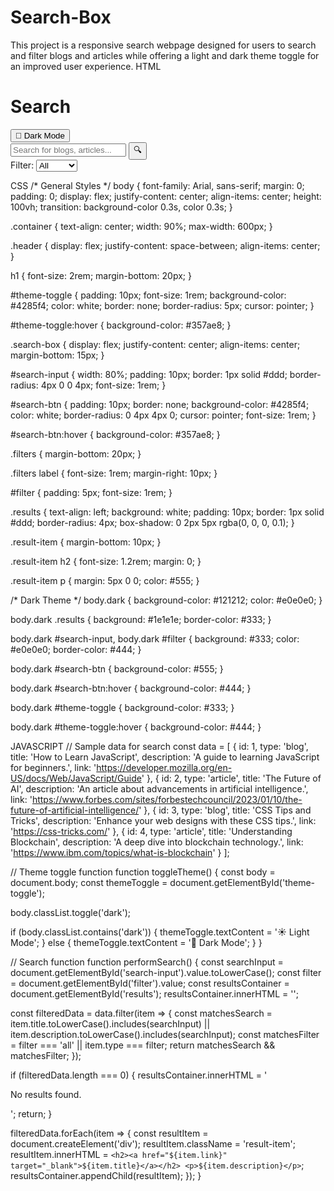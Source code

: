 # Search-Box
This project is a responsive search webpage designed for users to search and filter blogs and articles while offering a light and dark theme toggle for an improved user experience.
HTML 
<!DOCTYPE html>
<html lang="en">
<head>
  <meta charset="UTF-8">
  <meta name="viewport" content="width=device-width, initial-scale=1.0">
  <title>Search Page with Theme Toggle</title>
  <link rel="stylesheet" href="styles.css">
</head>
<body>
  <div class="container">
    <div class="header">
      <h1>Search</h1>
      <button id="theme-toggle" onclick="toggleTheme()">🌙 Dark Mode</button>
    </div>
    <div class="search-box">
      <input type="text" id="search-input" placeholder="Search for blogs, articles..." oninput="performSearch()">
      <button id="search-btn" onclick="performSearch()">🔍</button>
    </div>
    <div class="filters">
      <label for="filter">Filter:</label>
      <select id="filter" onchange="performSearch()">
        <option value="all">All</option>
        <option value="blogs">Blogs</option>
        <option value="articles">Articles</option>
      </select>
    </div>
    <div id="results" class="results">
      <!-- Search results will be displayed here -->
    </div>
  </div>
  <script src="script.js"></script>
</body>
</html>

CSS
/* General Styles */
body {
  font-family: Arial, sans-serif;
  margin: 0;
  padding: 0;
  display: flex;
  justify-content: center;
  align-items: center;
  height: 100vh;
  transition: background-color 0.3s, color 0.3s;
}

.container {
  text-align: center;
  width: 90%;
  max-width: 600px;
}

.header {
  display: flex;
  justify-content: space-between;
  align-items: center;
}

h1 {
  font-size: 2rem;
  margin-bottom: 20px;
}

#theme-toggle {
  padding: 10px;
  font-size: 1rem;
  background-color: #4285f4;
  color: white;
  border: none;
  border-radius: 5px;
  cursor: pointer;
}

#theme-toggle:hover {
  background-color: #357ae8;
}

.search-box {
  display: flex;
  justify-content: center;
  align-items: center;
  margin-bottom: 15px;
}

#search-input {
  width: 80%;
  padding: 10px;
  border: 1px solid #ddd;
  border-radius: 4px 0 0 4px;
  font-size: 1rem;
}

#search-btn {
  padding: 10px;
  border: none;
  background-color: #4285f4;
  color: white;
  border-radius: 0 4px 4px 0;
  cursor: pointer;
  font-size: 1rem;
}

#search-btn:hover {
  background-color: #357ae8;
}

.filters {
  margin-bottom: 20px;
}

.filters label {
  font-size: 1rem;
  margin-right: 10px;
}

#filter {
  padding: 5px;
  font-size: 1rem;
}

.results {
  text-align: left;
  background: white;
  padding: 10px;
  border: 1px solid #ddd;
  border-radius: 4px;
  box-shadow: 0 2px 5px rgba(0, 0, 0, 0.1);
}

.result-item {
  margin-bottom: 10px;
}

.result-item h2 {
  font-size: 1.2rem;
  margin: 0;
}

.result-item p {
  margin: 5px 0 0;
  color: #555;
}

/* Dark Theme */
body.dark {
  background-color: #121212;
  color: #e0e0e0;
}

body.dark .results {
  background: #1e1e1e;
  border-color: #333;
}

body.dark #search-input,
body.dark #filter {
  background: #333;
  color: #e0e0e0;
  border-color: #444;
}

body.dark #search-btn {
  background-color: #555;
}

body.dark #search-btn:hover {
  background-color: #444;
}

body.dark #theme-toggle {
  background-color: #333;
}

body.dark #theme-toggle:hover {
  background-color: #444;
}

JAVASCRIPT
// Sample data for search
const data = [
  {
    id: 1,
    type: 'blog',
    title: 'How to Learn JavaScript',
    description: 'A guide to learning JavaScript for beginners.',
    link: 'https://developer.mozilla.org/en-US/docs/Web/JavaScript/Guide'
  },
  {
    id: 2,
    type: 'article',
    title: 'The Future of AI',
    description: 'An article about advancements in artificial intelligence.',
    link: 'https://www.forbes.com/sites/forbestechcouncil/2023/01/10/the-future-of-artificial-intelligence/'
  },
  {
    id: 3,
    type: 'blog',
    title: 'CSS Tips and Tricks',
    description: 'Enhance your web designs with these CSS tips.',
    link: 'https://css-tricks.com/'
  },
  {
    id: 4,
    type: 'article',
    title: 'Understanding Blockchain',
    description: 'A deep dive into blockchain technology.',
    link: 'https://www.ibm.com/topics/what-is-blockchain'
  }
];

// Theme toggle function
function toggleTheme() {
  const body = document.body;
  const themeToggle = document.getElementById('theme-toggle');

  body.classList.toggle('dark');

  if (body.classList.contains('dark')) {
    themeToggle.textContent = '☀️ Light Mode';
  } else {
    themeToggle.textContent = '🌙 Dark Mode';
  }
}

// Search function
function performSearch() {
  const searchInput = document.getElementById('search-input').value.toLowerCase();
  const filter = document.getElementById('filter').value;
  const resultsContainer = document.getElementById('results');
  resultsContainer.innerHTML = '';

  const filteredData = data.filter(item => {
    const matchesSearch = item.title.toLowerCase().includes(searchInput) || item.description.toLowerCase().includes(searchInput);
    const matchesFilter = filter === 'all' || item.type === filter;
    return matchesSearch && matchesFilter;
  });

  if (filteredData.length === 0) {
    resultsContainer.innerHTML = '<p>No results found.</p>';
    return;
  }

  filteredData.forEach(item => {
    const resultItem = document.createElement('div');
    resultItem.className = 'result-item';
    resultItem.innerHTML = `
      <h2><a href="${item.link}" target="_blank">${item.title}</a></h2>
      <p>${item.description}</p>
    `;
    resultsContainer.appendChild(resultItem);
  });
}
